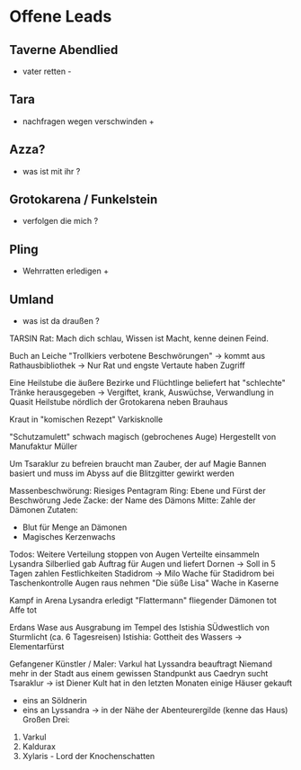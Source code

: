 # Offene Leads

## Taverne Abendlied

- vater retten -

## Tara

- nachfragen wegen verschwinden +

## Azza?

- was ist mit ihr ?

## Grotokarena / Funkelstein

- verfolgen die mich ?

## Pling

- Wehrratten erledigen +

## Umland

- was ist da draußen ?



TARSIN Rat:
Mach dich schlau, Wissen ist Macht, kenne deinen Feind.

Buch an Leiche "Trollkiers verbotene Beschwörungen"
-> kommt aus Rathausbibliothek
-> Nur Rat und engste Vertaute haben Zugriff

Eine Heilstube die äußere Bezirke und Flüchtlinge beliefert hat "schlechte" Tränke herausgegeben
-> Vergiftet, krank, Auswüchse, Verwandlung in Quasit
Heilstube nördlich der Grotokarena neben Brauhaus

Kraut in "komischen Rezept" Varkisknolle

"Schutzamulett" schwach magisch (gebrochenes Auge)
Hergestellt von Manufaktur Müller

Um Tsaraklur zu befreien braucht man Zauber, der auf Magie Bannen basiert und muss im Abyss auf die Blitzgitter gewirkt werden

Massenbeschwörung:
Riesiges Pentagram
Ring: Ebene und Fürst der Beschwörung
Jede Zacke: der Name des Dämons
Mitte: Zahle der Dämonen
Zutaten:
- Blut für Menge an Dämonen
- Magisches Kerzenwachs


Todos:
Weitere Verteilung stoppen von Augen
Verteilte einsammeln
Lysandra Silberlied gab Auftrag für Augen und liefert Dornen
-> Soll in 5 Tagen zahlen
Festlichkeiten Stadidrom
-> Milo Wache für Stadidrom bei Taschenkontrolle Augen raus nehmen
"Die süße Lisa" Wache in Kaserne

Kampf in Arena
Lysandra erledigt
"Flattermann" fliegender Dämonen tot
Affe tot

Erdans Wase aus Ausgrabung im Tempel des Istishia SÜdwestlich von Sturmlicht (ca. 6 Tagesreisen)
Istishia: Gottheit des Wassers -> Elementarfürst

Gefangener Künstler / Maler:
Varkul hat Lyssandra beauftragt
Niemand mehr in der Stadt aus einem gewissen Standpunkt aus
Caedryn sucht Tsaraklur -> ist Diener
Kult hat in den letzten Monaten einige Häuser gekauft
- eins an Söldnerin
- eins an Lyssandra -> in der Nähe der Abenteurergilde (kenne das Haus)
Großen Drei:
1. Varkul
2. Kaldurax
3. Xylaris - Lord der Knochenschatten
